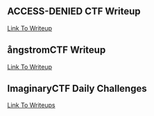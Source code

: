 ## ACCESS-DENIED CTF Writeup

[Link To Writeup](/accessdenied-2022/README.md)

## ångstromCTF Writeup

[Link To Writeup](/angstromctf-2022/README.md)

## ImaginaryCTF Daily Challenges

[Link To Writeups](/ImaginaryCTF/daily-challenges/README.md)
